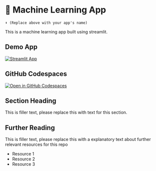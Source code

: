 # 🤖 Machine Learning App
```
⬆️ (Replace above with your app's name)
```

This is a machine learning app built using streamlit.

## Demo App

[![Streamlit App](https://static.streamlit.io/badges/streamlit_badge_black_white.svg)](https://streamlit-ml.streamlit.app/)

## GitHub Codespaces

[![Open in GitHub Codespaces](https://github.com/codespaces/badge.svg)](https://codespaces.new/streamlit/app-starter-kit?quickstart=1)

## Section Heading

This is filler text, please replace this with text for this section.

## Further Reading

This is filler text, please replace this with a explanatory text about further relevant resources for this repo
- Resource 1
- Resource 2
- Resource 3
